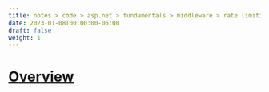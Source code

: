 ```yaml
---
title: notes > code > asp.net > fundamentals > middleware > rate limiting middleware
date: 2023-01-08T00:00:00-06:00
draft: false
weight: 1
---
```


# [Overview](https://learn.microsoft.com/en-us/aspnet/core/performance/rate-limit?view=aspnetcore-7.0)
